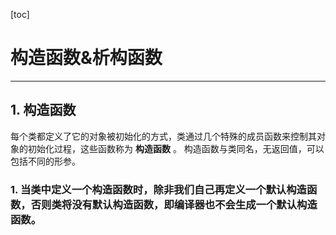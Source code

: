 [toc]

# 构造函数&析构函数

----------------

## 1. 构造函数

每个类都定义了它的对象被初始化的方式，类通过几个特殊的成员函数来控制其对象的初始化过程，这些函数称为 **构造函数** 。
构造函数与类同名，无返回值，可以包括不同的形参。

### 1. 当类中定义一个构造函数时，除非我们自己再定义一个默认构造函数，否则类将没有默认构造函数，即编译器也不会生成一个默认构造函数。

